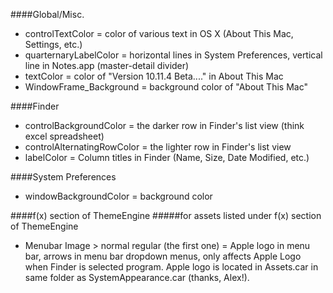 ####Global/Misc.

* controlTextColor = color of various text in OS X (About This Mac, Settings, etc.)  
* quarternaryLabelColor = horizontal lines in System Preferences, vertical line in Notes.app (master-detail divider)  
* textColor = color of "Version 10.11.4 Beta...." in About This Mac  
* WindowFrame_Background = background color of "About This Mac"  

####Finder

* controlBackgroundColor = the darker row in Finder's list view (think excel spreadsheet)  
* controlAlternatingRowColor = the lighter row in Finder's list view  
* labelColor = Column titles in Finder (Name, Size, Date Modified, etc.)  


####System Preferences

* windowBackgroundColor = background color  



####f(x) section of ThemeEngine
#####for assets listed under f(x) section of ThemeEngine  
  
  
* Menubar Image > normal regular (the first one) = Apple logo in menu bar, arrows in menu bar dropdown menus, only affects Apple Logo when Finder is selected program. Apple logo is located in Assets.car in same folder as SystemAppearance.car (thanks, Alex!).
